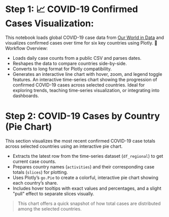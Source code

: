 # Step 1: 📈 COVID-19 Confirmed Cases Visualization:
This notebook loads global COVID-19 case data from [Our World in Data](https://github.com/datasets/covid-19) and visualizes confirmed cases over time for six key countries using Plotly.
🔧 Workflow Overview:
- Loads daily case counts from a public CSV and parses dates.
- Reshapes the data to compare countries side-by-side.
- Converts to long format for Plotly compatibility.
- Generates an interactive line chart with hover, zoom, and legend toggle features.
An interactive time-series chart showing the progression of confirmed COVID-19 cases across selected countries.
Ideal for exploring trends, teaching time-series visualization, or integrating into dashboards.

# Step 2: COVID-19 Cases by Country (Pie Chart)
This section visualizes the most recent confirmed COVID-19 case totals across selected countries using an interactive pie chart.

- Extracts the latest row from the time-series dataset (`df_regional`) to get current case counts.
- Prepares country names (`activities`) and their corresponding case totals (`slices`) for plotting.
- Uses Plotly’s `go.Pie` to create a colorful, interactive pie chart showing each country’s share.
- Includes hover tooltips with exact values and percentages, and a slight "pull" effect to separate slices visually.

> This chart offers a quick snapshot of how total cases are distributed among the selected countries.

